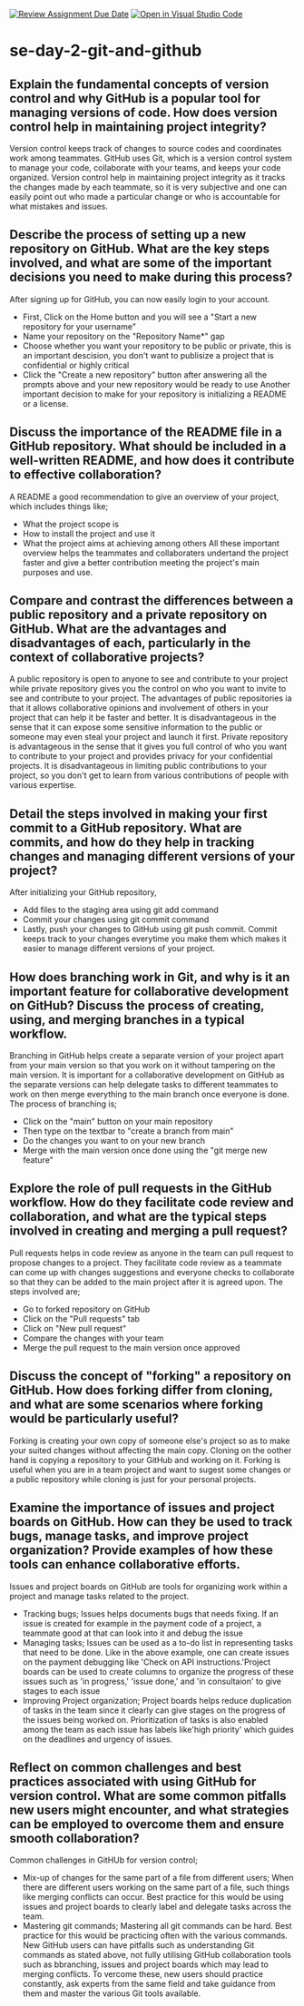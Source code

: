  [![Review Assignment Due Date](https://classroom.github.com/assets/deadline-readme-button-22041afd0340ce965d47ae6ef1cefeee28c7c493a6346c4f15d667ab976d596c.svg)](https://classroom.github.com/a/8wgCKhpZ)
[![Open in Visual Studio Code](https://classroom.github.com/assets/open-in-vscode-2e0aaae1b6195c2367325f4f02e2d04e9abb55f0b24a779b69b11b9e10269abc.svg)](https://classroom.github.com/online_ide?assignment_repo_id=15657740&assignment_repo_type=AssignmentRepo)
# se-day-2-git-and-github
## Explain the fundamental concepts of version control and why GitHub is a popular tool for managing versions of code. How does version control help in maintaining project integrity?

Version control keeps track of changes to source codes and coordinates work among teammates. GitHub uses Git, which is a version control system to manage your code, collaborate with your teams, and keeps your code organized. Version control help in maintaining project integrity as it tracks the changes made by each teammate, so it is very subjective and one can easily point out who made a particular change or who is accountable for what mistakes and issues.

## Describe the process of setting up a new repository on GitHub. What are the key steps involved, and what are some of the important decisions you need to make during this process?
After signing up for GitHub, you can now easily login to your account.
- First, Click on the Home button and you will see a "Start a new repository for your username"
- Name your repository on the "Repository Name*" gap
- Choose whether you want your repository to be public or private, this is an important descision, you don't want to publisize a project that is confidential or highly critical
- Click the "Create a new repository" button after answering all the prompts above and your new repository would be ready to use
Another important decision to make for your repository is initializing a README or a license.

## Discuss the importance of the README file in a GitHub repository. What should be included in a well-written README, and how does it contribute to effective collaboration?

A README a good recommendation to give an overview of your project, which includes things like; 
- What the project scope is
- How to install the project and use it
- What the project aims at achieving among others
All these important overview helps the teammates and collaboraters undertand the project faster and give a better contribution meeting the project's main purposes and use.

## Compare and contrast the differences between a public repository and a private repository on GitHub. What are the advantages and disadvantages of each, particularly in the context of collaborative projects?

A public repository is open to anyone to see and contribute to your project while private repository gives you the control on who you want to invite to see and contribute to your project. 
The advantages of public repositories ia that it allows collaborative opinions and involvement of others in your project that can help it be faster and better. It is disadvantageous in the sense that it can expose some sensitive information to the public or someone may even steal your project and launch it first. 
Private repository is advantageous in the sense that it gives you full control of who you want to contribute to your project and provides privacy for your confidential projects. It is disadvantageous in limiting public contributions to your project, so you don't get to learn from various contributions of people with various expertise. 

## Detail the steps involved in making your first commit to a GitHub repository. What are commits, and how do they help in tracking changes and managing different versions of your project?
After initializing your GitHub repository,
- Add files to the staging area using git add command
- Commit your changes using git commit command
- Lastly, push your changes to GitHub using git push commit.
Commit keeps track to your changes everytime you make them which makes it easier to manage different versions of your project.

## How does branching work in Git, and why is it an important feature for collaborative development on GitHub? Discuss the process of creating, using, and merging branches in a typical workflow.

Branching in GitHub helps create a separate version of your project apart from your main version so that you work on it without tampering on the main version. It is important for a collaborative development on GitHub as the separate versions can help delegate tasks to different teammates to work on then merge everything to the main branch once everyone is done. 
The process of branching is;
- Click on the "main" button on your main repository
- Then type on the textbar to "create a branch from main"
- Do the changes you want to on your new branch
- Merge with the main version once done using the "git merge new feature"

## Explore the role of pull requests in the GitHub workflow. How do they facilitate code review and collaboration, and what are the typical steps involved in creating and merging a pull request?

Pull requests helps in code review as anyone in the team can pull request to propose changes to a project. 
They facilitate code review as a teammate can come up with changes suggestions and everyone checks to collaborate so that they can be added to the main project after it is agreed upon. 
The steps involved are;
- Go to forked repository on GitHub
- Click on the "Pull requests" tab
- Click on "New pull request"
- Compare the changes with your team
- Merge the pull request to the main version once approved
  
## Discuss the concept of "forking" a repository on GitHub. How does forking differ from cloning, and what are some scenarios where forking would be particularly useful? 

Forking is creating your own copy of someone else's project so as to make your suited changes without affecting the main copy. Cloning on the oother hand is copying a repository to your GitHub and working on it. Forking is useful when you are in a team project and want to sugest some changes or a public repository while cloning is just for your personal projects.

## Examine the importance of issues and project boards on GitHub. How can they be used to track bugs, manage tasks, and improve project organization? Provide examples of how these tools can enhance collaborative efforts.

Issues and project boards on GitHub are tools for organizing work within a project and manage tasks related to the project. 
- Tracking bugs; Issues helps documents bugs that needs fixing. If an issue is created for example in the payment code of a project, a teammate good at that can look into it and debug the issue
- Managing tasks; Issues can be used as a to-do list in representing tasks that need to be done. Like in the above example, one can create issues on the payment debugging like 'Check on API instructions.'Project boards can be used to create columns to organize the progress of these issues such as 'in progress,' 'issue done,' and 'in consultaion' to give stages to each issue
- Improving Project organization; Project boards helps reduce duplication of tasks in the team since it clearly can give stages on the progress of the issues being worked on. Prioritization of tasks is also enabled among the team as each issue has labels like'high priority' which guides on the deadlines and urgency of issues.  

## Reflect on common challenges and best practices associated with using GitHub for version control. What are some common pitfalls new users might encounter, and what strategies can be employed to overcome them and ensure smooth collaboration?

Common challenges in GitHUb for version control;
- Mix-up of changes for the same part of a file from different users; When there are different users working on the same part of a file, such things like merging conflicts can occur. Best practice for this would be using issues and project boards to clearly label and delegate tasks across the team.
- Mastering git commands; Mastering all git commands can be hard. Best practice for this would be practicing often with the various commands.
New GitHub users can have pitfalls such as understanding Git commands as stated above, not fully utilising GitHub collaboration tools such as bbranching, issues and project boards which may lead to merging conflicts.
To vercome these, new users should practice constantly, ask experts from the same field and take guidance from them and master the various Git tools available.
